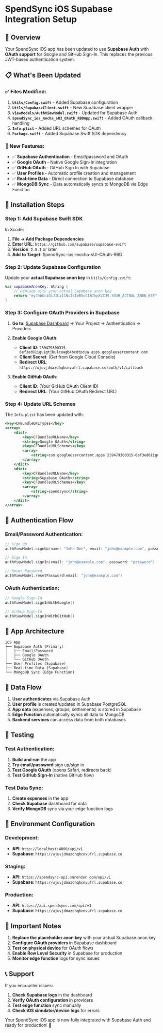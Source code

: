 # SpendSync iOS Supabase Integration Setup

## 🎯 **Overview**

Your SpendSync iOS app has been updated to use **Supabase Auth** with **OAuth support** for Google and GitHub Sign-In. This replaces the previous JWT-based authentication system.

## 📋 **What's Been Updated**

### ✅ **Files Modified:**

1. **`Utils/Config.swift`** - Added Supabase configuration
2. **`Utils/SupabaseClient.swift`** - New Supabase client wrapper
3. **`ViewModels/AuthViewModel.swift`** - Updated for Supabase Auth
4. **`SpendSync_ios_mocha_sUI_OAuth_RBDApp.swift`** - Added OAuth callback handling
5. **`Info.plist`** - Added URL schemes for OAuth
6. **`Package.swift`** - Added Supabase Swift SDK dependency

### 🔧 **New Features:**

- ✅ **Supabase Authentication** - Email/password and OAuth
- ✅ **Google OAuth** - Native Google Sign-In integration
- ✅ **GitHub OAuth** - GitHub Sign In with Supabase
- ✅ **User Profiles** - Automatic profile creation and management
- ✅ **Real-time Data** - Direct connection to Supabase database
- ✅ **MongoDB Sync** - Data automatically syncs to MongoDB via Edge Function

## 🚀 **Installation Steps**

### **Step 1: Add Supabase Swift SDK**

In Xcode:

1. **File → Add Package Dependencies**
2. **Enter URL**: `https://github.com/supabase/supabase-swift`
3. **Version**: `2.5.1` or later
4. **Add to Target**: SpendSync-ios-mocha-sUI-OAuth-RBD

### **Step 2: Update Supabase Configuration**

Update your **actual Supabase anon key** in `Utils/Config.swift`:

```swift
var supabaseAnonKey: String {
    // Replace with your actual Supabase anon key
    return "eyJhbGciOiJIUzI1NiIsInR5cCI6IkpXVCJ9.YOUR_ACTUAL_ANON_KEY"
}
```

### **Step 3: Configure OAuth Providers in Supabase**

1. **Go to**: [Supabase Dashboard](https://supabase.com/dashboard) → Your Project → Authentication → Providers

2. **Enable Google OAuth**:
   - **Client ID**: `259479300315-6ef3ed01igu1gtjbulcuagb4bcdtpdua.apps.googleusercontent.com`
   - **Client Secret**: (Get from Google Cloud Console)
   - **Redirect URL**: `https://wjuvjdmazdhqhcnvufrl.supabase.co/auth/v1/callback`

3. **Enable GitHub OAuth**:
   - **Client ID**: (Your GitHub OAuth Client ID)
   - **Redirect URL**: (Your GitHub OAuth Redirect URL)

### **Step 4: Update URL Schemes**

The `Info.plist` has been updated with:

```xml
<key>CFBundleURLTypes</key>
<array>
    <dict>
        <key>CFBundleURLName</key>
        <string>Google OAuth</string>
        <key>CFBundleURLSchemes</key>
        <array>
            <string>com.googleusercontent.apps.259479300315-6ef3ed01igu1gtjbulcuagb4bcdtpdua</string>
        </array>
    </dict>
    <dict>
        <key>CFBundleURLName</key>
        <string>Supabase OAuth</string>
        <key>CFBundleURLSchemes</key>
        <array>
            <string>spendsync</string>
        </array>
    </dict>
</array>
```

## 🔐 **Authentication Flow**

### **Email/Password Authentication:**
```swift
// Sign Up
authViewModel.signUp(name: "John Doe", email: "john@example.com", password: "password")

// Sign In
authViewModel.signIn(email: "john@example.com", password: "password")

// Reset Password
authViewModel.resetPassword(email: "john@example.com")
```

### **OAuth Authentication:**
```swift
// Google Sign-In
authViewModel.signInWithGoogle()

// GitHub Sign-In
authViewModel.signInWithGitHub()
```

## 📱 **App Architecture**

```
iOS App
├── Supabase Auth (Primary)
│   ├── Email/Password
│   ├── Google OAuth
│   └── GitHub OAuth
├── User Profiles (Supabase)
├── Real-time Data (Supabase)
└── MongoDB Sync (Edge Function)
```

## 🔄 **Data Flow**

1. **User authenticates** via Supabase Auth
2. **User profile** is created/updated in Supabase PostgreSQL
3. **App data** (expenses, groups, settlements) is stored in Supabase
4. **Edge Function** automatically syncs all data to MongoDB
5. **Backend services** can access data from both databases

## 🧪 **Testing**

### **Test Authentication:**
1. **Build and run** the app
2. **Try email/password** sign up/sign in
3. **Test Google OAuth** (opens Safari, redirects back)
4. **Test GitHub Sign-In** (native GitHub flow)

### **Test Data Sync:**
1. **Create expenses** in the app
2. **Check Supabase** dashboard for data
3. **Verify MongoDB** sync via your edge function logs

## 🔧 **Environment Configuration**

### **Development:**
- **API**: `http://localhost:4000/api/v1`
- **Supabase**: `https://wjuvjdmazdhqhcnvufrl.supabase.co`

### **Staging:**
- **API**: `https://spendsync-api.onrender.com/api/v1`
- **Supabase**: `https://wjuvjdmazdhqhcnvufrl.supabase.co`

### **Production:**
- **API**: `https://api.spendsync.com/api/v1`
- **Supabase**: `https://wjuvjdmazdhqhcnvufrl.supabase.co`

## 🚨 **Important Notes**

1. **Replace the placeholder anon key** with your actual Supabase anon key
2. **Configure OAuth providers** in Supabase dashboard
3. **Test on physical device** for OAuth flows
4. **Enable Row Level Security** in Supabase for production
5. **Monitor edge function** logs for sync issues

## 📞 **Support**

If you encounter issues:

1. **Check Supabase logs** in the dashboard
2. **Verify OAuth configuration** in providers
3. **Test edge function** sync manually
4. **Check iOS simulator/device logs** for errors

Your SpendSync iOS app is now fully integrated with Supabase Auth and ready for production! 🎉 
